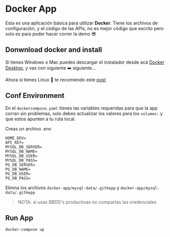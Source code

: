 # Docker App

Esta es una aplicación básica para utilizar **Docker**.  Tiene los archivos de configuración, y el código de las APIs, no es mejor código que escrito pero solo es para poder hacer correr la demo :sunglasses:

## Donwnload docker and install

Si tienes Windows o Mac puedes descargar el instalador desde acá [Docker Desktop](https://www.docker.com/get-started/), y vas con siguiente :arrow_right: siguiente...

Ahora si tienes Linux :metal: te recomiendo este [post](https://www.baeldung.com/linux/docker-run-without-sudo)

## Conf Environment

En el `dockercompose.yaml` tienes las variables requeridas para que la app corran sin problemas, solo debes actualizar los valores para los `volumes:` y que estos apunten a tu ruta local.

Creas un archivo .env

```
HOME_DEV=
API_KEY=
MYSQL_DB_SERVER=
MYSQL_DB_NAME=
MYSQL_DB_USER=
MYSQL_DB_PASS=
PG_DB_SERVER=
PG_DB_NAME=
PG_DB_USER=
PG_DB_PASS=
```

Elimna los archivos `docker-app/mysql-data/.gitkepp` y `docker-app/mysql-data/.gitkepp`

> NOTA: si usas BBDD's productivas no compartas las credenciales

## Run App

```
docker-compose up
```